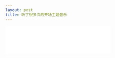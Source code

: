 ```yaml
---
layout: post
title: 听了很多次的开场主题音乐
---
```


<!--more-->

<iframe frameborder="no" border="0" marginwidth="0" marginheight="0" width="330" height="86" src="//music.163.com/outchain/player?type=2&id=28188706&auto=0&height=66"></iframe>
